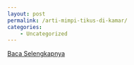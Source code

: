 ```yaml
---
layout: post
permalink: /arti-mimpi-tikus-di-kamar/
categories:
    - Uncategorized
---
```


[Baca Selengkapnya](/01)